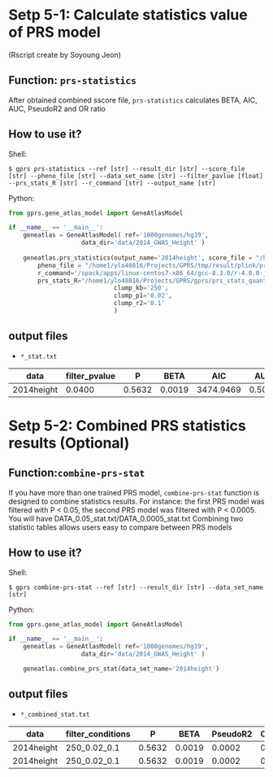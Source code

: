 # Setp 5-1: Calculate statistics value of PRS model
(Rscript create by Soyoung Jeon)

## Function: `prs-statistics`

After obtained combined sscore file, `prs-statistics` calculates BETA, AIC, AUC, PseudoR2 and OR ratio 

## How to use it?

Shell:

```shell
$ gprs prs-statistics --ref [str] --result_dir [str] --score_file [str] --pheno_file [str] --data_set_name [str] --filter_pavlue [float] --prs_stats_R [str] --r_command [str] --output_name [str] 
```

Python:

```python
from gprs.gene_atlas_model import GeneAtlasModel

if __name__ == '__main__':
    geneatlas = GeneAtlasModel( ref='1000genomes/hg19',
                    data_dir='data/2014_GWAS_Height' )
    
    geneatlas.prs_statistics(output_name='2014height', score_file = "/home1/ylo40816/Projects/GPRS/tmp/2014height_250_0.02_0.1.sscore",
        pheno_file = "/home1/ylo40816/Projects/GPRS/tmp/result/plink/prs/2014height_pheno.csv",
        r_command='/spack/apps/linux-centos7-x86_64/gcc-8.3.0/r-4.0.0-jfy3icn4kexk7kyabcoxuio2iyyww3o7/bin/Rscript',
        prs_stats_R="/home1/ylo40816/Projects/GPRS/gprs/prs_stats_quantitative_phenotype.R", data_set_name="2014height",
                             clump_kb='250',
                             clump_p1='0.02',
                             clump_r2='0.1'
                             )
```

## output files

- `*_stat.txt`

|data    |filter_pvalue | P |  BETA |   AIC|     AUC|     PseudoR2     |   OR1vs5|  OR2vs5  |OR3vs5 | OR4vs5|  OR6vs5 | OR7vs5 | OR8vs5 | OR9vs5 | OR10vs5|
|---|---|---|---|---|---|---|---|---|---|---|---|---|---|---|---|
|2014height|      0.0400 | 0.5632 | 0.0019 | 3474.9469    |   0.5075 | 0.0002 | 1.0747 | 1.2812 | 0.9612 | 1.3019 | 0.8940 | 1.0663 | 0.8521 | 1.0326 | 0.9231|


# Setp 5-2: Combined PRS statistics results (Optional)

## Function:`combine-prs-stat`

If you have more than one trained PRS model, `combine-prs-stat` function is designed to combine statistics results.
For instance: the first PRS model was filtered with P < 0.05, the second PRS model was filtered with P < 0.0005. You will have DATA_0.05_stat.txt/DATA_0.0005_stat.txt
Combining two statistic tables allows users easy to compare between PRS models

## How to use it?

Shell:

```shell
$ gprs combine-prs-stat --ref [str] --result_dir [str] --data_set_name [str]
```

Python:

```python
from gprs.gene_atlas_model import GeneAtlasModel

if __name__ == '__main__':
    geneatlas = GeneAtlasModel( ref='1000genomes/hg19',
                    data_dir='data/2014_GWAS_Height' )

    geneatlas.combine_prs_stat(data_set_name='2014height')
```

## output files

- `*_combined_stat.txt`

|data|filter_conditions |P| BETA|PseudoR2|OR_top1_to_middle20|OR_top2_to_middle20|OR_top5_to_middle20|OR_top10_to_middle20|
|---|---|---|---|---|---|---|---|---|
|2014height |250_0.02_0.1    | 0.5632    |0.0019|0.0002|0.5396|1.3899|0.9408| 1.2972|
|2014height |250_0.02_0.1    | 0.5632    |0.0019|0.0002|0.5396|1.3899|0.9408| 1.2972|



